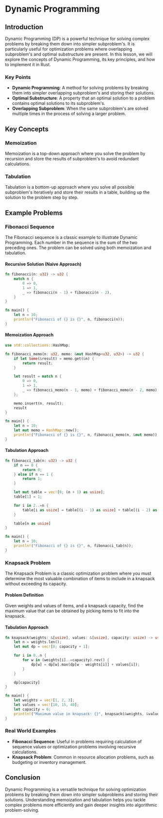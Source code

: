# Dynamic Programming

## Introduction

Dynamic Programming (DP) is a powerful technique for solving complex problems by breaking them down into simpler subproblem's. It is particularly useful for optimization problems where overlapping subproblem's and optimal substructure are present. In this lesson, we will explore the concepts of Dynamic Programming, its key principles, and how to implement it in Rust.

### Key Points

- **Dynamic Programming**: A method for solving problems by breaking them into simpler overlapping subproblem's and storing their solutions.
- **Optimal Substructure**: A property that an optimal solution to a problem contains optimal solutions to its subproblem's.
- **Overlapping Subproblem**: When the same subproblem's are solved multiple times in the process of solving a larger problem.

## Key Concepts

### Memoization

Memoization is a top-down approach where you solve the problem by recursion and store the results of subproblem's to avoid redundant calculations.

### Tabulation

Tabulation is a bottom-up approach where you solve all possible subproblem's iteratively and store their results in a table, building up the solution to the problem step by step.

## Example Problems

### Fibonacci Sequence

The Fibonacci sequence is a classic example to illustrate Dynamic Programming. Each number in the sequence is the sum of the two preceding ones. The problem can be solved using both memoization and tabulation.

#### Recursive Solution (Naive Approach)

```rust
fn fibonacci(n: u32) -> u32 {
    match n {
        0 => 0,
        1 => 1,
        _ => fibonacci(n - 1) + fibonacci(n - 2),
    }
}

fn main() {
    let n = 10;
    println!("Fibonacci of {} is {}", n, fibonacci(n));
}
```

#### Memoization Approach

```rust
use std::collections::HashMap;

fn fibonacci_memo(n: u32, memo: &mut HashMap<u32, u32>) -> u32 {
    if let Some(&result) = memo.get(&n) {
        return result;
    }

    let result = match n {
        0 => 0,
        1 => 1,
        _ => fibonacci_memo(n - 1, memo) + fibonacci_memo(n - 2, memo),
    };

    memo.insert(n, result);
    result
}

fn main() {
    let n = 10;
    let mut memo = HashMap::new();
    println!("Fibonacci of {} is {}", n, fibonacci_memo(n, &mut memo));
}
```

#### Tabulation Approach

```rust
fn fibonacci_tab(n: u32) -> u32 {
    if n == 0 {
        return 0;
    } else if n == 1 {
        return 1;
    }

    let mut table = vec![0; (n + 1) as usize];
    table[1] = 1;

    for i in 2..=n {
        table[i as usize] = table[(i - 1) as usize] + table[(i - 2) as usize];
    }

    table[n as usize]
}

fn main() {
    let n = 10;
    println!("Fibonacci of {} is {}", n, fibonacci_tab(n));
}
```

### Knapsack Problem

The Knapsack Problem is a classic optimization problem where you must determine the most valuable combination of items to include in a knapsack without exceeding its capacity.

#### Problem Definition

Given weights and values of items, and a knapsack capacity, find the maximum value that can be obtained by picking items to fit into the knapsack.

#### Tabulation Approach

```rust
fn knapsack(weights: &[usize], values: &[usize], capacity: usize) -> usize {
    let n = weights.len();
    let mut dp = vec![0; capacity + 1];

    for i in 0..n {
        for w in (weights[i]..=capacity).rev() {
            dp[w] = dp[w].max(dp[w - weights[i]] + values[i]);
        }
    }

    dp[capacity]
}

fn main() {
    let weights = vec![1, 2, 3];
    let values = vec![10, 15, 40];
    let capacity = 6;
    println!("Maximum value in knapsack: {}", knapsack(&weights, &values, capacity));
}
```

### Real World Examples

- **Fibonacci Sequence**: Useful in problems requiring calculation of sequence values or optimization problems involving recursive calculations.
- **Knapsack Problem**: Common in resource allocation problems, such as budgeting or inventory management.

## Conclusion

Dynamic Programming is a versatile technique for solving optimization problems by breaking them down into simpler subproblems and storing their solutions. Understanding memoization and tabulation helps you tackle complex problems more efficiently and gain deeper insights into algorithmic problem-solving.
